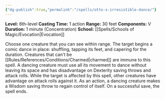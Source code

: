 ```yaml
---
{"dg-publish":true,"permalink":"/spells/otto-s-irresistible-dance/"}
---
```


**Level:** 6th-level
**Casting Time:** 1 action
**Range:** 30 feet
**Components:** V
**Duration:** 1 minute (Concentration)
**School:** [[Spells/Schools of Magic/Evocation\|Evocation]]

Choose one creature that you can see within range. The target begins a comic dance in place: shuffling, tapping its feet, and capering for the duration. Creatures that can't be [[Rules/References/Conditions/Charmed\|charmed]] are immune to this spell.
A dancing creature must use all its movement to dance without leaving its space and has disadvantage on Dexterity saving throws and attack rolls. While the target is affected by this spell, other creatures have advantage on attack rolls against it. As an action, a dancing creature makes a Wisdom saving throw to regain control of itself. On a successful save, the spell ends.